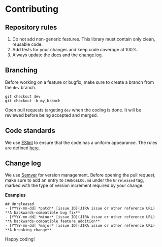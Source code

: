 # Contributing


## Repository rules

1. Do not add non-generic features. This library must contain only clean, reusable code.
2. Add tests for your changes and keep code coverage at 100%.
3. Always update the [docs](DOCUMENTATION.md) and the [change log](CHANGELOG.md).


## Branching

Before working on a feature or bugfix, make sure to create a branch from the `dev` branch.

```
git checkout dev
git checkout -b my_branch
```

Open pull requests targeting `dev` when the coding is done. It will be reviewed before being accepted and merged.


## Code standards

We use [ESlint](https://github.com/eslint/eslint) to ensure that the code has a uniform appearance. The rules are defined [here](.eslintrc.js).


## Change log

We use [Semver](http://semver.org) for version management. Before opening the pull request, make sure to add an entry to `CHANGELOG.md` under the `Unreleased` tag, marked with the type of version increment required by your change.

**Examples**

```
## Unreleased
- [YYYY-mm-dd] *patch* [issue ID](JIRA issue or other reference URL) **A backwards-compatible bug fix**
- [YYYY-mm-dd] *minor* [issue ID](JIRA issue or other reference URL) **A backwards-compatible feature addition**
- [YYYY-mm-dd] *major* [issue ID](JIRA issue or other reference URL) **A breaking change**
```


Happy coding!
